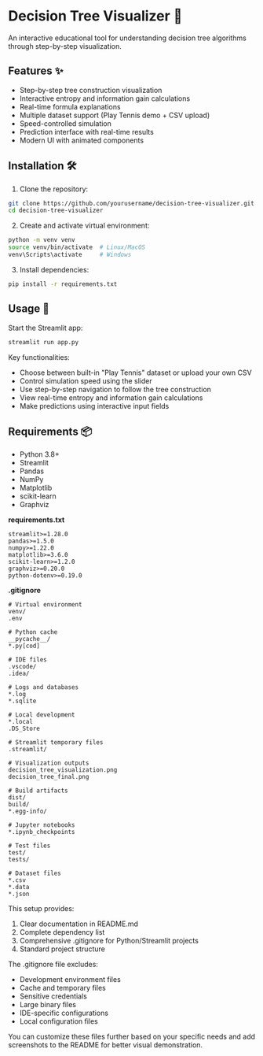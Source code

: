 # Decision Tree Visualizer 🌳

An interactive educational tool for understanding decision tree algorithms through step-by-step visualization.

## Features ✨
- Step-by-step tree construction visualization
- Interactive entropy and information gain calculations
- Real-time formula explanations
- Multiple dataset support (Play Tennis demo + CSV upload)
- Speed-controlled simulation
- Prediction interface with real-time results
- Modern UI with animated components

## Installation 🛠️
1. Clone the repository:
```bash
git clone https://github.com/yourusername/decision-tree-visualizer.git
cd decision-tree-visualizer
```

2. Create and activate virtual environment:
```bash
python -m venv venv
source venv/bin/activate  # Linux/MacOS
venv\Scripts\activate     # Windows
```

3. Install dependencies:
```bash
pip install -r requirements.txt
```

## Usage 🚀
Start the Streamlit app:
```bash
streamlit run app.py
```

Key functionalities:
- Choose between built-in "Play Tennis" dataset or upload your own CSV
- Control simulation speed using the slider
- Use step-by-step navigation to follow the tree construction
- View real-time entropy and information gain calculations
- Make predictions using interactive input fields

## Requirements 📦
- Python 3.8+
- Streamlit
- Pandas
- NumPy
- Matplotlib
- scikit-learn
- Graphviz

**requirements.txt**
```
streamlit>=1.28.0
pandas>=1.5.0
numpy>=1.22.0
matplotlib>=3.6.0
scikit-learn>=1.2.0
graphviz>=0.20.0
python-dotenv>=0.19.0
```

**.gitignore**
```
# Virtual environment
venv/
.env

# Python cache
__pycache__/
*.py[cod]

# IDE files
.vscode/
.idea/

# Logs and databases
*.log
*.sqlite

# Local development
*.local
.DS_Store

# Streamlit temporary files
.streamlit/

# Visualization outputs
decision_tree_visualization.png
decision_tree_final.png

# Build artifacts
dist/
build/
*.egg-info/

# Jupyter notebooks
*.ipynb_checkpoints

# Test files
test/
tests/

# Dataset files
*.csv
*.data
*.json
```

This setup provides:
1. Clear documentation in README.md
2. Complete dependency list
3. Comprehensive .gitignore for Python/Streamlit projects
4. Standard project structure

The .gitignore file excludes:
- Development environment files
- Cache and temporary files
- Sensitive credentials
- Large binary files
- IDE-specific configurations
- Local configuration files

You can customize these files further based on your specific needs and add screenshots to the README for better visual demonstration.
